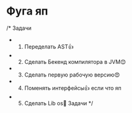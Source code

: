 # Фуга яп


/* Задачи
* 1. Переделать AST👍
* 2. Сделать Бекенд компилятора в JVM😊
* 3. Сделать первую рабочую версию😍
* 4. Поменять интерфейсы👍 если что яп
* 5. Сделать Lib os💖
   Задачи */
